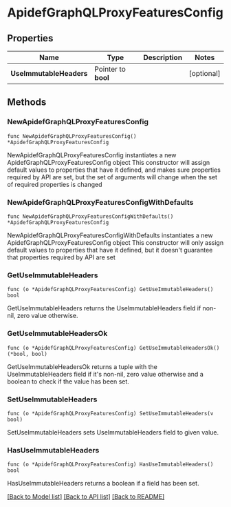 # ApidefGraphQLProxyFeaturesConfig

## Properties

Name | Type | Description | Notes
------------ | ------------- | ------------- | -------------
**UseImmutableHeaders** | Pointer to **bool** |  | [optional] 

## Methods

### NewApidefGraphQLProxyFeaturesConfig

`func NewApidefGraphQLProxyFeaturesConfig() *ApidefGraphQLProxyFeaturesConfig`

NewApidefGraphQLProxyFeaturesConfig instantiates a new ApidefGraphQLProxyFeaturesConfig object
This constructor will assign default values to properties that have it defined,
and makes sure properties required by API are set, but the set of arguments
will change when the set of required properties is changed

### NewApidefGraphQLProxyFeaturesConfigWithDefaults

`func NewApidefGraphQLProxyFeaturesConfigWithDefaults() *ApidefGraphQLProxyFeaturesConfig`

NewApidefGraphQLProxyFeaturesConfigWithDefaults instantiates a new ApidefGraphQLProxyFeaturesConfig object
This constructor will only assign default values to properties that have it defined,
but it doesn't guarantee that properties required by API are set

### GetUseImmutableHeaders

`func (o *ApidefGraphQLProxyFeaturesConfig) GetUseImmutableHeaders() bool`

GetUseImmutableHeaders returns the UseImmutableHeaders field if non-nil, zero value otherwise.

### GetUseImmutableHeadersOk

`func (o *ApidefGraphQLProxyFeaturesConfig) GetUseImmutableHeadersOk() (*bool, bool)`

GetUseImmutableHeadersOk returns a tuple with the UseImmutableHeaders field if it's non-nil, zero value otherwise
and a boolean to check if the value has been set.

### SetUseImmutableHeaders

`func (o *ApidefGraphQLProxyFeaturesConfig) SetUseImmutableHeaders(v bool)`

SetUseImmutableHeaders sets UseImmutableHeaders field to given value.

### HasUseImmutableHeaders

`func (o *ApidefGraphQLProxyFeaturesConfig) HasUseImmutableHeaders() bool`

HasUseImmutableHeaders returns a boolean if a field has been set.


[[Back to Model list]](../README.md#documentation-for-models) [[Back to API list]](../README.md#documentation-for-api-endpoints) [[Back to README]](../README.md)


